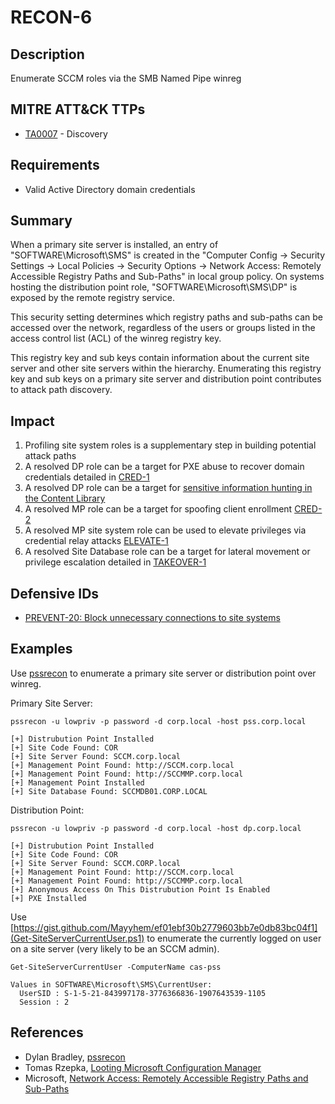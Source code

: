 # RECON-6

## Description
Enumerate SCCM roles via the SMB Named Pipe winreg

## MITRE ATT&CK TTPs
- [TA0007](https://attack.mitre.org/tactics/TA0007/) - Discovery

## Requirements
- Valid Active Directory domain credentials

## Summary
When a primary site server is installed, an entry of  "SOFTWARE\Microsoft\SMS" is created in the "Computer Config -> Security Settings -> Local Policies -> Security Options -> Network Access: Remotely Accessible Registry Paths and Sub-Paths" in local group policy. On systems hosting the distribution point role, "SOFTWARE\Microsoft\SMS\DP" is exposed by the remote registry service.

This security setting determines which registry paths and sub-paths can be accessed over the network, regardless of the users or groups listed in the access control list (ACL) of the winreg registry key.

This registry key and sub keys contain information about the current site server and other site servers within the hierarchy. Enumerating this registry key and sub keys on a primary site server and distribution point contributes to attack path discovery. 

## Impact
1. Profiling site system roles is a supplementary step in building potential attack paths
2. A resolved DP role can be a target for PXE abuse to recover domain credentials detailed in [CRED-1](../../CRED/CRED-1/cred-1_description.md)
3. A resolved DP role can be a target for [sensitive information hunting in the Content Library](https://rzec.se/blog/looting-microsoft-configuration-manager)
4. A resolved MP role can be a target for spoofing client enrollment [CRED-2](../../CRED/CRED-2/cred-2_description.md)
5. A resolved MP site system role can be used to elevate privileges via credential relay attacks [ELEVATE-1](../../ELEVATE/ELEVATE-1/ELEVATE-1_description.md)
6. A resolved Site Database role can be a target for lateral movement or privilege escalation detailed in [TAKEOVER-1](https://github.com/subat0mik/Misconfiguration-Manager/blob/main/attack-techniques/TAKEOVER/TAKEOVER-1/takeover-1_description.md)
 
## Defensive IDs
- [PREVENT-20: Block unnecessary connections to site systems](../../../defense-techniques/PREVENT/PREVENT-20/prevent-20_description.md)

## Examples
Use [pssrecon](https://github.com/slygoo/pssrecon) to enumerate a primary site server or distribution point over winreg.

Primary Site Server:
```
pssrecon -u lowpriv -p password -d corp.local -host pss.corp.local

[+] Distrubution Point Installed
[+] Site Code Found: COR
[+] Site Server Found: SCCM.corp.local
[+] Management Point Found: http://SCCM.corp.local
[+] Management Point Found: http://SCCMMP.corp.local
[+] Management Point Installed
[+] Site Database Found: SCCMDB01.CORP.LOCAL
```
Distribution Point:
```
pssrecon -u lowpriv -p password -d corp.local -host dp.corp.local

[+] Distrubution Point Installed
[+] Site Code Found: COR
[+] Site Server Found: SCCM.CORP.local
[+] Management Point Found: http://SCCM.corp.local
[+] Management Point Found: http://SCCMMP.corp.local
[+] Anonymous Access On This Distrubution Point Is Enabled
[+] PXE Installed
```

Use [https://gist.github.com/Mayyhem/ef01ebf30b2779603bb7e0db83bc04f1](Get-SiteServerCurrentUser.ps1) to enumerate the currently logged on user on a site server (very likely to be an SCCM admin).
```
Get-SiteServerCurrentUser -ComputerName cas-pss

Values in SOFTWARE\Microsoft\SMS\CurrentUser:
  UserSID : S-1-5-21-843997178-3776366836-1907643539-1105
  Session : 2
```

## References
- Dylan Bradley, [pssrecon](https://github.com/slygoo/pssrecon)
- Tomas Rzepka, [Looting Microsoft Configuration Manager](https://rzec.se/blog/looting-microsoft-configuration-manager/)
- Microsoft, [Network Access: Remotely Accessible Registry Paths and Sub-Paths](https://learn.microsoft.com/en-us/previous-versions/windows/it-pro/windows-10/security/threat-protection/security-policy-settings/network-access-remotely-accessible-registry-paths-and-subpaths)
